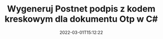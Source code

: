 ---
############################# Static ############################
layout: "auto-gen-signature"
date: 2022-03-01T15:12:22
draft: false
operation: Sign
signaturetype: Barcode
codetype: Postnet
fileformat: Otp
productName: .NET
lang: pl
productCode: net
otherformats: pdf doc docx docm dot dotm dotx odt ott rtf xls xlsx xlsm xlsb csv ods ots xltx xltm ppt pptx pps ppsx odp otp potx potm pptm ppsm png jpg bmp gif tiff svg webp wmf
breadcrumb: Put  Barcode signature on Otp for C#

############################# Head ############################
head_title: "Podpisz dokument Otp z kodem kreskowym Postnet w C#"
head_description: "Utwórz podpis z kodem kreskowym Postnet i umieść go w dokumencie Otp za pomocą .NET, używając kilku linijek kodu. Użyj interfejsu GroupDocs Document Signature API do podpisywania różnych formatów plików."

############################# Header ############################
title: "Wygeneruj Postnet podpis z kodem kreskowym dla dokumentu Otp w C#"
description: "ePodpisz swoje dokumenty biznesowe w Otp za pomocą kodu kreskowego Postnet. Szybko i łatwo generuj podpis z kodem kreskowym za pomocą kilku linijek kodu, aby skonfigurować opcje podpisywania."
bg_image: "https://cms.admin.containerize.com/templates/aspose/App_Themes/V3/images/bg/header1.png"
bg_overlay: false
button:
    enable: true

############################# SubMenu ############################
submenu:
    enable: true

    left:
        img_alt: "GroupDocs.Signature for .NET"
        image: "https://cms.admin.containerize.com/templates/groupdocs/images/product-logos/90x90-noborder/groupdocs-signature-net.png"
        product: "GroupDocs.Signature"
        platform: ".NET"



############################# About ############################
about:
    enable: true
    title: "Informacje o interfejsie API podpisów kodów kreskowych GroupDocs.Signature for .NET."
    content: |
        [GroupDocs.Signature for .NET](https://products.groupdocs.com/signature/net/) to szybki i łatwy interfejs API do zarządzania elektronicznym podpisywaniem dokumentów cyfrowych przy użyciu typów kodów kreskowych, takich jak UPCA, UPCE, EAN13, EAN14, Code39, Code39Extended, Code128, Codabar, Postnet, ISBN , ITF14 i wiele innych. Klienci mogą łatwo tworzyć kody kreskowe zawierające wymagany tekst i umieszczać je w plikach PDF, dokumentach Microsoft Office Words, skoroszytach programu Microsoft Office Excel, prezentacjach MS PowerPoint, plikach Adobe Photoshop i różnych formatach graficznych. Kody kreskowe umieszczone w dokumentach mogą być aktualizowane, przeszukiwane, weryfikowane, usuwane lub przeglądane. Ponadto obsługiwane jest dostosowywanie kodów kreskowych.
    

############################# Steps ############################
steps:
    enable: true
    title_left: "Kroki do podpisania Otp za pomocą Barcode w C#"
    content_left: |
        [GroupDocs.Signature for .NET](https://products.groupdocs.com/signature/net/) umożliwia szybkie i łatwe podpisywanie dokumentów w formacie Otp za pomocą podpisów Barcode.
        
        * Utwórz instancję klasy Signature podając plik Otp do podpisania jako ścieżkę lub strumień pamięci
        * Utwórz wystąpienie klasy SignOptions i ustaw wszystkie wymagane dane.
        * Wywołaj metodę Signature.Sign() przekazującą wyjściowy plik Otp lub strumień pamięci

    title_right: " wymagania systemowe"
    content_right: |
        GroupDocs.Signature for .NET są obsługiwane na wszystkich głównych platformach i systemach operacyjnych. Przed wykonaniem poniższego kodu upewnij się, że masz zainstalowane w systemie następujące wymagania wstępne.

        * Systemy operacyjne: Microsoft Windows, Linux, MacOS
        * Środowiska programistyczne: Microsoft Visual Studio, Xamarin, MonoDevelop
        * Frameworks: .NET Framework, .NET Standard, .NET Core, Mono
        * Pobierz najnowszą wersję GroupDocs.Signature for .NET z [Nuget](https://www.nuget.org/packages/groupdocs.signature)
         
    code: |
        ```csharp    
        
        // Set up input Otp file
        string filePath = "input.otp";
        // Set up output file
        string outputFilePath = "output.otp";

        // Instantiate Signature for input file
        using (var signature = new GroupDocs.Signature.Signature(filePath))
        {
                // create barcode option with predefined barcode text
                var options = new BarcodeSignOptions("BC12345678")
                {
                    // setup Barcode encoding type
                    EncodeType = BarcodeTypes.Postnet,

                    // set signature position
                    Left = 50,
                    Top = 50,
                    Width = 200,
                    Height = 50                                        
                };
                
                // sign Otp document
                SignResult result = signature.Sign(outputFilePath, options);
        }

        ```

############################# Demos ############################
demos:
    enable: true
    title: "Podpisywanie dokumentów Otp za pomocą Barcode Demo na żywo"
    content: |
       Podpisz teraz plik Otp różnymi podpisami, odwiedzając witrynę [GroupDocs.Signature App](https://products.groupdocs.app/signature/family). Darmowe demo online czeka na Ciebie.

        
############################# About Formats ############################
about_formats:
    enable: true
    format:
        # format loop
        - icon: "fas fa-barcode"
          title: "About Postnet Barcode"
          content: |
            POSTNET (Postal Numeric Encoding Technique) to symbolika kodów kreskowych używana przez Pocztę Stanów Zjednoczonych do pomocy w kierowaniu poczty.
          characterset: |
             Cyfry numeryczne (0-9).
          textcapacity: |
             Do 11 znaków.
          image: |
             iVBORw0KGgoAAAANSUhEUgAAACcAAAAjCAYAAAAXMhMjAAAAAXNSR0IArs4c6QAAAARnQU1BAACxjwv8YQUAAAAJcEhZcwAADsMAAA7DAcdvqGQAAACeSURBVFhH7c7BCkMxEELR/P9Pp1LoRrCXpi4Cbw5kIRKZtS82x52a407Ncae+HrfWer8Pyr+i/3NcQv/nuIT+z3EJ/X/Ocf9mlxuhsXZ2uREaa2eXG6Gxdna5ERprZ5cbobF2drkRGmtnlxuhsXZ2uREaa2eXG6Gxdna5ERprZ5cbobF2drkRGmtnlxuhsXZ2ubnAHHdqjjt18XF7vwDevzbHqsQWPwAAAABJRU5ErkJggg==

          link: ""

############################# More Formats ############################
more_formats:
    enable: true
    title: "Inne obsługiwane podpisy Barcode dla C#"
    content: |
        "Możesz także podpisać Otp innymi typami podpisów. Zobacz poniższą listę."
    format: 
        
       
back_to_top:
    enable: true
---